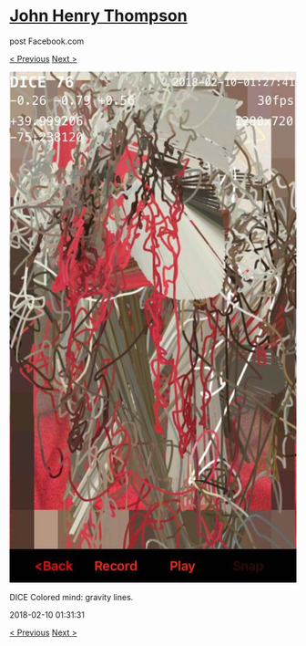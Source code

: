# [John Henry Thompson](../README.md)
post Facebook.com

[< Previous](2018-02-11-1.md) [Next >](2018-02-08-1.md)

[![](../media/2018-02-10/Timeline-Photos-DICE-Colored-mind-gravity-lines.jpg)](../README.md)

DICE Colored mind: gravity lines.

2018-02-10 01:31:31

[< Previous](2018-02-11-1.md) [Next >](2018-02-08-1.md)